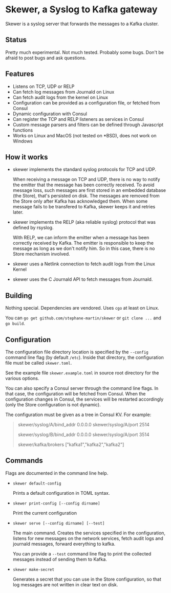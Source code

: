 # Skewer, a Syslog to Kafka gateway

Skewer is a syslog server that forwards the messages to a Kafka cluster.


## Status


Pretty much experimental. Not much tested. Probably some bugs. Don't be afraid
to post bugs and ask questions.


## Features


-   Listens on TCP, UDP or RELP
-   Can fetch log messages from Journald on Linux
-   Can fetch audit logs from the kernel on Linux
-   Configuration can be provided as a configuration file, or fetched from Consul
-   Dynamic configuration with Consul
-   Can register the TCP and RELP listeners as services in Consul
-   Custom message parsers and filters can be defined through Javascript functions
-   Works on Linux and MacOS (not tested on *BSD), does not work on Windows


## How it works


-   skewer implements the standard syslog protocols for TCP and UDP.

    When receiving a message on TCP and UDP, there is no way to notify the
    emitter that the message has been correctly received. To avoid message
    loss, such messages are first stored in an embedded database (the Store),
    that's persisted on disk. The messages are removed from the Store only
    after Kafka has acknowledged them. When some message fails to be transfered
    to Kafka, skewer keeps it and retries later.

-   skewer implements the RELP (aka reliable syslog) protocol that was defined
    by rsyslog. 

    With RELP, we can inform the emitter when a message has been correctly
    received by Kafka. The emitter is responsible to keep the message as long
    as we don't notify him. So in this case, there is no Store mechanism
    involved.

-   skewer uses a Netlink connection to fetch audit logs from the Linux Kernel

-   skewer uses the C Journald API to fetch messages from Journald.


## Building


Nothing special. Dependencies are vendored. Uses `cgo` at least on Linux.

You can `go get github.com/stephane-martin/skewer` or `git clone ...` and `go build`.


## Configuration


The configuration file directory location is specified by the `--config`
command line flag (by default `/etc`). Inside that directory, the configuration
file must be called `skewer.toml`.

See the example file `skewer.example.toml` in source root directory for the
various options.

You can also specify a Consul server through the command line flags. In that case,
the configuration will be fetched from Consul. When the configuration changes in
Consul, the services will be restarted accordingly (only the Store configuration
is not dynamic).

The configuration must be given as a tree in Consul KV. For example:

> skewer/syslog/A/bind_addr 0.0.0.0
> skewer/syslog/A/port 2514
> 
> skewer/syslog/B/bind_addr 0.0.0.0
> skewer/syslog/A/port 3514
> 
> skewer/kafka/brokers ["kafka1","kafka2","kafka2"]


## Commands


Flags are documented in the command line help.

-   `skewer default-config`

    Prints a default configuration in TOML syntax.

-   `skewer print-config [--config dirname]`

    Print the current configuration

-   `skewer serve [--config dirname] [--test]`

    The main command. Creates the services specified in the configuration,
    listens for new messages on the network services, fetch audit logs and
    journald messages, forward everything to kafka.

    You can provide a `--test` command line flag to print the collected
    messages instead of sending them to Kafka.

-   `skewer make-secret`

    Generates a secret that you can use in the Store configuration, so that
    log messages are not written in clear text on disk.



